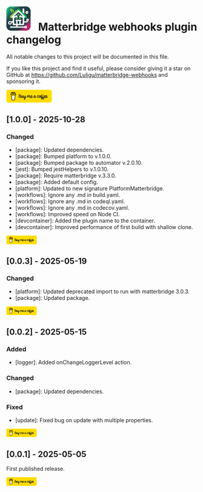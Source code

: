 # <img src="matterbridge.svg" alt="Matterbridge Logo" width="64px" height="64px">&nbsp;&nbsp;&nbsp;Matterbridge webhooks plugin changelog

All notable changes to this project will be documented in this file.

If you like this project and find it useful, please consider giving it a star on GitHub at https://github.com/Luligu/matterbridge-webhooks and sponsoring it.

<a href="https://www.buymeacoffee.com/luligugithub">
  <img src="bmc-button.svg" alt="Buy me a coffee" width="120">
</a>

## [1.0.0] - 2025-10-28

### Changed

- [package]: Updated dependencies.
- [package]: Bumped platform to v.1.0.0.
- [package]: Bumped package to automator v.2.0.10.
- [jest]: Bumped jestHelpers to v.1.0.10.
- [package]: Require matterbridge v.3.3.0.
- [package]: Added default config.
- [platform]: Updated to new signature PlatformMatterbridge.
- [workflows]: Ignore any .md in build.yaml.
- [workflows]: Ignore any .md in codeql.yaml.
- [workflows]: Ignore any .md in codecov.yaml.
- [workflows]: Improved speed on Node CI.
- [devcontainer]: Added the plugin name to the container.
- [devcontainer]: Improved performance of first build with shallow clone.

<a href="https://www.buymeacoffee.com/luligugithub">
  <img src="bmc-button.svg" alt="Buy me a coffee" width="80">
</a>

## [0.0.3] - 2025-05-19

### Changed

- [platform]: Updated deprecated import to run with matterbridge 3.0.3.
- [package]: Updated package.

<a href="https://www.buymeacoffee.com/luligugithub">
  <img src="bmc-button.svg" alt="Buy me a coffee" width="80">
</a>

## [0.0.2] - 2025-05-15

### Added

- [logger]: Added onChangeLoggerLevel action.

### Changed

- [package]: Updated dependencies.

### Fixed

- [update]: Fixed bug on update with multiple properties.

<a href="https://www.buymeacoffee.com/luligugithub">
  <img src="bmc-button.svg" alt="Buy me a coffee" width="80">
</a>

## [0.0.1] - 2025-05-05

First published release.

<a href="https://www.buymeacoffee.com/luligugithub">
  <img src="bmc-button.svg" alt="Buy me a coffee" width="80">
</a>

<!-- Commented out section
## [1.1.2] - 2024-03-08

### Added

- [Feature 1]: Description of the feature.
- [Feature 2]: Description of the feature.

### Changed

- [Feature 3]: Description of the change.
- [Feature 4]: Description of the change.

### Deprecated

- [Feature 5]: Description of the deprecation.

### Removed

- [Feature 6]: Description of the removal.

### Fixed

- [Bug 1]: Description of the bug fix.
- [Bug 2]: Description of the bug fix.

### Security

- [Security 1]: Description of the security improvement.
-->
